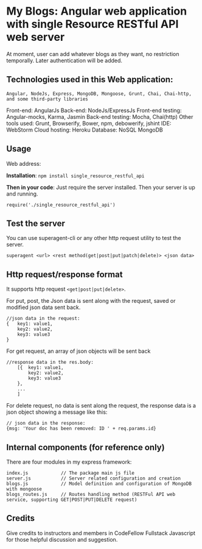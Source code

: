 # My Blogs: Angular web application with single Resource RESTful API web server

At moment, user can add whatever blogs as they want, no restriction temporally. Later authentication will be added.


## Technologies used in this Web application:
	Angular, NodeJs, Express, MongoDB, Mongoose, Grunt, Chai, Chai-http, and some third-party libraries

Front-end: AngularJs
Back-end: NodeJs/ExpressJs
Front-end testing: Angular-mocks, Karma, Jasmin
Back-end testing: Mocha, Chai(http)
Other tools used: Grunt, Browserify, Bower, npm, debowerify, jshint
IDE: WebStorm
Cloud hosting: Heroku
Database: NoSQL MongoDB

## Usage
Web address: 

**Installation**:
`npm install single_resource_restful_api`

**Then in your code**: Just require the server installed. Then your server is up and running.

	require('./single_resource_restful_api')
	

## Test the server
You can use superagent-cli or any other http request utility to test the server.

`superagent <url> <rest method(get|post|put|patch|delete)> <json data>`

## Http request/response format 

It supports http request `<get|post|put|delete>`.

For put, post, the Json data is sent along with the request, saved or modified json data sent back.

	//json data in the request:
	{ 	key1: value1,
		key2: value2,
		key3: value3
	}

							
For get request, an array of json objects will be sent back

	//response data in the res.body:
    	[{ 	key1: value1,
    		key2: value2,
    		key3: value3
    	},
    	...
    	]

For delete request, no data is sent along the request, the response data is a json object showing a message like this:

	// json data in the response:
	{msg: 'Your doc has been removed: ID ' + req.params.id}


## Internal components (for reference only)

There are four modules in my express framework: 
	
	index.js			// The package main js file
	server.js 			// Server related configuration and creation
	blogs.js			// Model definition and configuration of MongoDB with mongoose
	blogs_routes.js		// Routes handling method (RESTFul API web service, supporting GET|POST|PUT|DELETE request)


## Credits
Give credits to instructors and members in CodeFellow Fullstack Javascript for those helpful discussion and suggestion.



